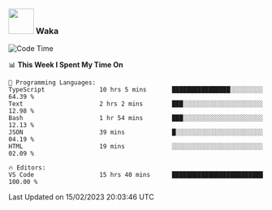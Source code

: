 ### <img src="https://media.giphy.com/media/VgCDAzcKvsR6OM0uWg/giphy.gif" width="50"> Waka

  <!--START_SECTION:waka-->
![Code Time](http://img.shields.io/badge/Code%20Time-1%2C269%20hrs%2055%20mins-blue)

📊 **This Week I Spent My Time On** 

```text
💬 Programming Languages: 
TypeScript               10 hrs 5 mins       ████████████████░░░░░░░░░   64.39 % 
Text                     2 hrs 2 mins        ███░░░░░░░░░░░░░░░░░░░░░░   12.98 % 
Bash                     1 hr 54 mins        ███░░░░░░░░░░░░░░░░░░░░░░   12.13 % 
JSON                     39 mins             █░░░░░░░░░░░░░░░░░░░░░░░░   04.19 % 
HTML                     19 mins             ░░░░░░░░░░░░░░░░░░░░░░░░░   02.09 % 

🔥 Editors: 
VS Code                  15 hrs 40 mins      █████████████████████████   100.00 % 

```


 Last Updated on 15/02/2023 20:03:46 UTC
<!--END_SECTION:waka-->
